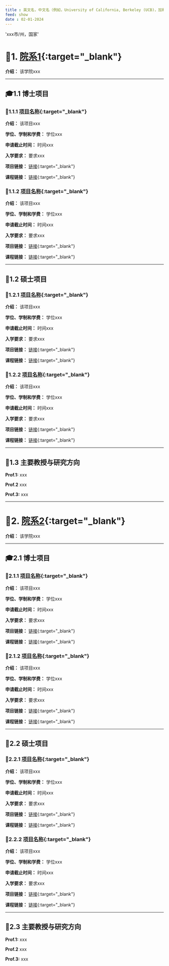 ```yaml
---
title : 英文名，中文名（例如，University of California, Berkeley (UCB)，加利福尼亚大学伯克利分校）
feed: show
date : 02-01-2024
---
```



'xxx市/州，国家'

# 🏫1. [院系1](院系主页链接){:target="_blank"}

**介绍：** 该学院xxx 

***

## 🎓1.1 博士项目

### 🤖1.1.1 [项目名称](项目网页链接){:target="_blank"}

**介绍：** 该项目xxx

**学位、学制和学费：** 学位xxx

**申请截止时间：** 时间xxx

**入学要求：** 要求xxx

**项目链接：** [链接](项目网页链接){:target="_blank"}

**课程链接：** [链接](项目网页链接){:target="_blank"}

### 🤖1.1.2 [项目名称](项目网页链接){:target="_blank"}

**介绍：** 该项目xxx

**学位、学制和学费：** 学位xxx

**申请截止时间：** 时间xxx

**入学要求：** 要求xxx

**项目链接：** [链接](项目网页链接){:target="_blank"}

**课程链接：** [链接](项目网页链接){:target="_blank"}

***

## 📖1.2 硕士项目

### 🤖1.2.1 [项目名称](项目网页链接){:target="_blank"}

**介绍：** 该项目xxx

**学位、学制和学费：** 学位xxx

**申请截止时间：** 时间xxx

**入学要求：** 要求xxx

**项目链接：** [链接](项目网页链接){:target="_blank"}

**课程链接：** [链接](项目网页链接){:target="_blank"}

### 🤖1.2.2 [项目名称](项目网页链接){:target="_blank"}

**介绍：** 该项目xxx

**学位、学制和学费：** 学位xxx

**申请截止时间：** 时间xxx

**入学要求：** 要求xxx

**项目链接：** [链接](项目网页链接){:target="_blank"}

**课程链接：** [链接](项目网页链接){:target="_blank"}

***

## 🧐1.3 主要教授与研究方向

**Prof.1:** xxx

**Prof.2** xxx

**Prof.3:** xxx

***

# 🏫2. [院系2](院系主页链接){:target="_blank"}

**介绍：** 该学院xxx 

***

## 🎓2.1 博士项目

### 🤖2.1.1 [项目名称](项目网页链接){:target="_blank"}

**介绍：** 该项目xxx

**学位、学制和学费：** 学位xxx

**申请截止时间：** 时间xxx

**入学要求：** 要求xxx

**项目链接：** [链接](项目网页链接){:target="_blank"}

**课程链接：** [链接](项目网页链接){:target="_blank"}

### 🤖2.1.2 [项目名称](项目网页链接){:target="_blank"}

**介绍：** 该项目xxx

**学位、学制和学费：** 学位xxx

**申请截止时间：** 时间xxx

**入学要求：** 要求xxx

**项目链接：** [链接](项目网页链接){:target="_blank"}

**课程链接：** [链接](项目网页链接){:target="_blank"}

***

## 📖2.2 硕士项目

### 🤖2.2.1 [项目名称](项目网页链接){:target="_blank"}

**介绍：** 该项目xxx

**学位、学制和学费：** 学位xxx

**申请截止时间：** 时间xxx

**入学要求：** 要求xxx

**项目链接：** [链接](项目网页链接){:target="_blank"}

**课程链接：** [链接](项目网页链接){:target="_blank"}

### 🤖2.2.2 [项目名称](项目网页链接){:target="_blank"}

**介绍：** 该项目xxx

**学位、学制和学费：** 学位xxx

**申请截止时间：** 时间xxx

**入学要求：** 要求xxx

**项目链接：** [链接](项目网页链接){:target="_blank"}

**课程链接：** [链接](项目网页链接){:target="_blank"}

***

## 🧐2.3 主要教授与研究方向

**Prof.1:** xxx

**Prof.2** xxx

**Prof.3:** xxx
